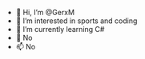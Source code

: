- 👋 Hi, I’m @GerxM
- 👀 I’m interested in sports and coding
- 🌱 I’m currently learning C#
- 💞️ No
- 📫 No

<!---
GerxM/GerxM is a ✨ special ✨ repository because its `README.md` (this file) appears on your GitHub profile.
You can click the Preview link to take a look at your changes.
--->
